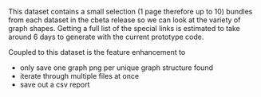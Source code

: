 This dataset contains a small selection (1 page therefore up to 10) bundles from each dataset in the cbeta release so we can look at the variety of graph shapes. Getting a full list of the special links is estimated to take around 6 days to generate with the current prototype code.

Coupled to this dataset is the feature enhancement to
- only save one graph png per unique graph structure found
- iterate through multiple files at once
- save out a csv report